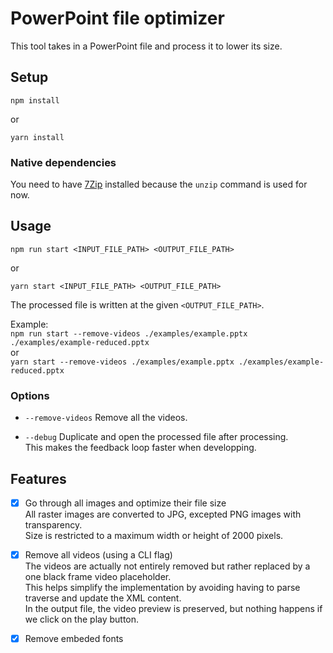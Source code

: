 # PowerPoint file optimizer

This tool takes in a PowerPoint file and process it to lower its size.

## Setup

```
npm install
```

or

```
yarn install
```

### Native dependencies

You need to have [7Zip](https://www.7-zip.org) installed because the `unzip` command is used for now.

## Usage

```
npm run start <INPUT_FILE_PATH> <OUTPUT_FILE_PATH>
```

or

```
yarn start <INPUT_FILE_PATH> <OUTPUT_FILE_PATH>
```

The processed file is written at the given `<OUTPUT_FILE_PATH>`.

Example:  
`npm run start --remove-videos ./examples/example.pptx ./examples/example-reduced.pptx`  
or  
`yarn start --remove-videos ./examples/example.pptx ./examples/example-reduced.pptx`

### Options

- `--remove-videos` Remove all the videos.

- `--debug` Duplicate and open the processed file after processing.  
  This makes the feedback loop faster when developping.

## Features

- [x] Go through all images and optimize their file size  
  All raster images are converted to JPG, excepted PNG images with transparency.  
  Size is restricted to a maximum width or height of 2000 pixels.

- [x] Remove all videos (using a CLI flag)  
  The videos are actually not entirely removed but rather replaced by a one black frame video placeholder.  
  This helps simplify the implementation by avoiding having to parse traverse and update the XML content.  
  In the output file, the video preview is preserved, but nothing happens if we click on the play button.

- [x] Remove embeded fonts
